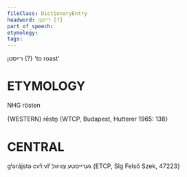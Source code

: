 ```yaml
---
fileClass: DictionaryEntry
headword: רייסטן [?]
part_of_speech: 
etymology: 
tags: 
---
```

רייסטן {?}
'to roast'

ETYMOLOGY
===========
NHG rösten

{WESTERN}
rēstn̥ {WTCP, Budapest, Hutterer 1965: 138}

CENTRAL
========

gʲərájstə cvʲiˑvlʲ גערייסטע צוויוול {ETCP, Sîg Felső Szek, 47223}